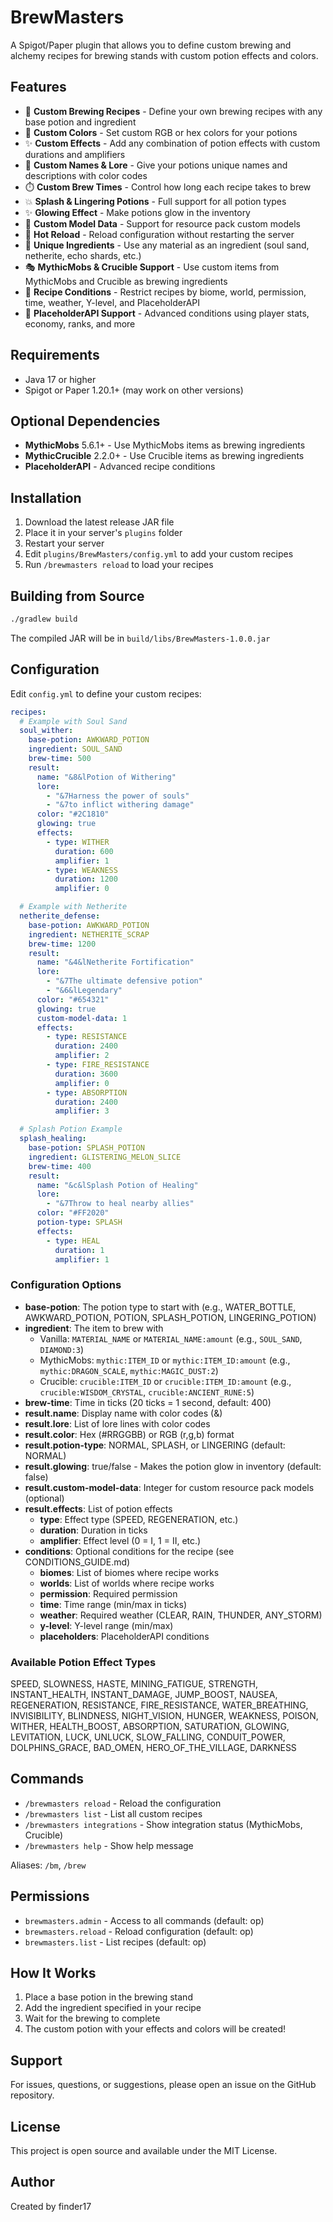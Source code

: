 # BrewMasters

A Spigot/Paper plugin that allows you to define custom brewing and alchemy recipes for brewing stands with custom potion effects and colors.

## Features

- 🧪 **Custom Brewing Recipes** - Define your own brewing recipes with any base potion and ingredient
- 🎨 **Custom Colors** - Set custom RGB or hex colors for your potions
- ✨ **Custom Effects** - Add any combination of potion effects with custom durations and amplifiers
- 📝 **Custom Names & Lore** - Give your potions unique names and descriptions with color codes
- ⏱️ **Custom Brew Times** - Control how long each recipe takes to brew
- 💥 **Splash & Lingering Potions** - Full support for all potion types
- ✨ **Glowing Effect** - Make potions glow in the inventory
- 🎯 **Custom Model Data** - Support for resource pack custom models
- 🔄 **Hot Reload** - Reload configuration without restarting the server
- 🌟 **Unique Ingredients** - Use any material as an ingredient (soul sand, netherite, echo shards, etc.)
- 🎭 **MythicMobs & Crucible Support** - Use custom items from MythicMobs and Crucible as brewing ingredients
- 🎯 **Recipe Conditions** - Restrict recipes by biome, world, permission, time, weather, Y-level, and PlaceholderAPI
- 🔌 **PlaceholderAPI Support** - Advanced conditions using player stats, economy, ranks, and more

## Requirements

- Java 17 or higher
- Spigot or Paper 1.20.1+ (may work on other versions)

## Optional Dependencies

- **MythicMobs** 5.6.1+ - Use MythicMobs items as brewing ingredients
- **MythicCrucible** 2.2.0+ - Use Crucible items as brewing ingredients
- **PlaceholderAPI** - Advanced recipe conditions

## Installation

1. Download the latest release JAR file
2. Place it in your server's `plugins` folder
3. Restart your server
4. Edit `plugins/BrewMasters/config.yml` to add your custom recipes
5. Run `/brewmasters reload` to load your recipes

## Building from Source

```bash
./gradlew build
```

The compiled JAR will be in `build/libs/BrewMasters-1.0.0.jar`

## Configuration

Edit `config.yml` to define your custom recipes:

```yaml
recipes:
  # Example with Soul Sand
  soul_wither:
    base-potion: AWKWARD_POTION
    ingredient: SOUL_SAND
    brew-time: 500
    result:
      name: "&8&lPotion of Withering"
      lore:
        - "&7Harness the power of souls"
        - "&7to inflict withering damage"
      color: "#2C1810"
      glowing: true
      effects:
        - type: WITHER
          duration: 600
          amplifier: 1
        - type: WEAKNESS
          duration: 1200
          amplifier: 0

  # Example with Netherite
  netherite_defense:
    base-potion: AWKWARD_POTION
    ingredient: NETHERITE_SCRAP
    brew-time: 1200
    result:
      name: "&4&lNetherite Fortification"
      lore:
        - "&7The ultimate defensive potion"
        - "&6&lLegendary"
      color: "#654321"
      glowing: true
      custom-model-data: 1
      effects:
        - type: RESISTANCE
          duration: 2400
          amplifier: 2
        - type: FIRE_RESISTANCE
          duration: 3600
          amplifier: 0
        - type: ABSORPTION
          duration: 2400
          amplifier: 3

  # Splash Potion Example
  splash_healing:
    base-potion: SPLASH_POTION
    ingredient: GLISTERING_MELON_SLICE
    brew-time: 400
    result:
      name: "&c&lSplash Potion of Healing"
      lore:
        - "&7Throw to heal nearby allies"
      color: "#FF2020"
      potion-type: SPLASH
      effects:
        - type: HEAL
          duration: 1
          amplifier: 1
```

### Configuration Options

- **base-potion**: The potion type to start with (e.g., WATER_BOTTLE, AWKWARD_POTION, POTION, SPLASH_POTION, LINGERING_POTION)
- **ingredient**: The item to brew with
  - Vanilla: `MATERIAL_NAME` or `MATERIAL_NAME:amount` (e.g., `SOUL_SAND`, `DIAMOND:3`)
  - MythicMobs: `mythic:ITEM_ID` or `mythic:ITEM_ID:amount` (e.g., `mythic:DRAGON_SCALE`, `mythic:MAGIC_DUST:2`)
  - Crucible: `crucible:ITEM_ID` or `crucible:ITEM_ID:amount` (e.g., `crucible:WISDOM_CRYSTAL`, `crucible:ANCIENT_RUNE:5`)
- **brew-time**: Time in ticks (20 ticks = 1 second, default: 400)
- **result.name**: Display name with color codes (&)
- **result.lore**: List of lore lines with color codes
- **result.color**: Hex (#RRGGBB) or RGB (r,g,b) format
- **result.potion-type**: NORMAL, SPLASH, or LINGERING (default: NORMAL)
- **result.glowing**: true/false - Makes the potion glow in inventory (default: false)
- **result.custom-model-data**: Integer for custom resource pack models (optional)
- **result.effects**: List of potion effects
  - **type**: Effect type (SPEED, REGENERATION, etc.)
  - **duration**: Duration in ticks
  - **amplifier**: Effect level (0 = I, 1 = II, etc.)
- **conditions**: Optional conditions for the recipe (see CONDITIONS_GUIDE.md)
  - **biomes**: List of biomes where recipe works
  - **worlds**: List of worlds where recipe works
  - **permission**: Required permission
  - **time**: Time range (min/max in ticks)
  - **weather**: Required weather (CLEAR, RAIN, THUNDER, ANY_STORM)
  - **y-level**: Y-level range (min/max)
  - **placeholders**: PlaceholderAPI conditions

### Available Potion Effect Types

SPEED, SLOWNESS, HASTE, MINING_FATIGUE, STRENGTH, INSTANT_HEALTH, INSTANT_DAMAGE, JUMP_BOOST, NAUSEA, REGENERATION, RESISTANCE, FIRE_RESISTANCE, WATER_BREATHING, INVISIBILITY, BLINDNESS, NIGHT_VISION, HUNGER, WEAKNESS, POISON, WITHER, HEALTH_BOOST, ABSORPTION, SATURATION, GLOWING, LEVITATION, LUCK, UNLUCK, SLOW_FALLING, CONDUIT_POWER, DOLPHINS_GRACE, BAD_OMEN, HERO_OF_THE_VILLAGE, DARKNESS

## Commands

- `/brewmasters reload` - Reload the configuration
- `/brewmasters list` - List all custom recipes
- `/brewmasters integrations` - Show integration status (MythicMobs, Crucible)
- `/brewmasters help` - Show help message

Aliases: `/bm`, `/brew`

## Permissions

- `brewmasters.admin` - Access to all commands (default: op)
- `brewmasters.reload` - Reload configuration (default: op)
- `brewmasters.list` - List recipes (default: op)

## How It Works

1. Place a base potion in the brewing stand
2. Add the ingredient specified in your recipe
3. Wait for the brewing to complete
4. The custom potion with your effects and colors will be created!

## Support

For issues, questions, or suggestions, please open an issue on the GitHub repository.

## License

This project is open source and available under the MIT License.

## Author

Created by finder17

